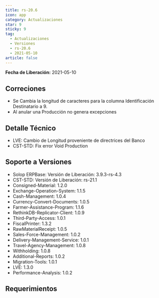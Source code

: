 ```yaml
---
title: rs-20.6
icon: app
category: Actualizaciones
star: 9
sticky: 9
tag:
  - Actualizaciones
  - Versiones
  - rs-20.6
  - 2021-05-10
article: false
---
```


**Fecha de Liberación:** 2021-05-10

## Correciones

- Se Cambia la longitud de caracteres para la columna Identificación Destinatario a 9.
- Al anular una Producción no genera excepciones

## Detalle Técnico

- LVE: Cambio de Longitud proveniente de directrices del Banco
- CST-STD: Fix error Void Production

## Soporte a Versiones

- Solop ERPBase: Versión de Liberación: 3.9.3-rs-4.3
- CST-STD: Versión de Liberación: rs-21.1
- Consigned-Material: 1.2.0
- Exchange-Operation-System: 1.1.5
- Cash-Management: 1.0.4
- Currency-Convert-Documents: 1.0.5
- Farmer-Assistance-Program: 1.1.6
- RethinkDB-Replicator-Client: 1.0.9
- Third-Party-Access: 1.0.1
- FiscalPrinter: 1.3.2
- RawMaterialReceipt: 1.0.5
- Sales-Force-Management: 1.0.2
- Delivery-Management-Service: 1.0.1
- Travel-Agency-Management: 1.0.8
- Withholding: 1.0.8
- Additional-Reports: 1.0.2
- Migration-Tools: 1.0.1
- LVE: 1.3.0
- Performance-Analysis: 1.0.2

## Requerimientos
